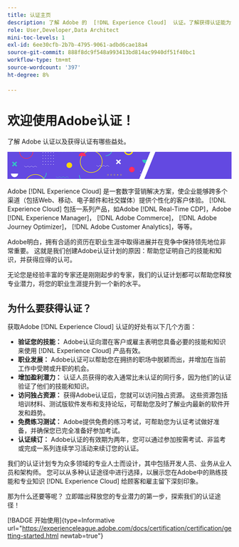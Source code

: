 ```yaml
---
title: 认证主页
description: 了解 Adobe 的  [!DNL Experience Cloud]  认证。了解获得认证能为您做什么。
role: User,Developer,Data Architect
mini-toc-levels: 1
exl-id: 6ee30cfb-2b7b-4795-9061-adbd6cae18a4
source-git-commit: 888f8dc9f548a993413bd814ac9940df51f40bc1
workflow-type: tm+mt
source-wordcount: '397'
ht-degree: 8%

---
```


# 欢迎使用Adobe认证！

了解 Adobe 认证以及获得认证有哪些益处。

![横幅](/help/certifications/assets/home_banner_smallwide.png)

Adobe [!DNL Experience Cloud] 是一套数字营销解决方案，使企业能够跨多个渠道（包括Web、移动、电子邮件和社交媒体）提供个性化的客户体验。 [!DNL Experience Cloud] 包括一系列产品，如Adobe [!DNL Real-Time CDP]，Adobe [!DNL Experience Manager]， [!DNL Adobe Commerce]， [!DNL Adobe Journey Optimizer]， [!DNL Adobe Customer Analytics]，等等。

Adobe明白，拥有合适的资历在职业生涯中取得进展并在竞争中保持领先地位非常重要。 这就是我们创建Adobe认证计划的原因：帮助您证明自己的技能和知识，并获得应得的认可。

无论您是经验丰富的专家还是刚刚起步的专家，我们的认证计划都可以帮助您释放专业潜力，将您的职业生涯提升到一个新的水平。

## 为什么要获得认证？

获取Adobe [!DNL Experience Cloud] 认证的好处有以下几个方面：

* **验证您的技能：** Adobe认证向潜在客户或雇主表明您具备必要的技能和知识来使用 [!DNL Experience Cloud] 产品有效。
* **职业发展：** Adobe认证可以帮助您在拥挤的职场中脱颖而出，并增加在当前工作中受聘或升职的机会。
* **增加盈利潜力：** 认证人员获得的收入通常比未认证的同行多，因为他们的认证验证了他们的技能和知识。
* **访问独占资源：** 获得Adobe认证后，您就可以访问独占资源。 这些资源包括培训材料、测试版软件发布和支持论坛，可帮助您及时了解业内最新的软件开发和趋势。
* **免费练习测试：** Adobe提供免费的练习考试，可帮助您为认证考试做好准备，并确保您已完全准备好参加考试。
* **认证续订：** Adobe认证的有效期为两年，您可以通过参加按需考试、非监考或完成一系列连续学习活动来续订您的认证。

我们的认证计划专为众多领域的专业人士而设计，其中包括开发人员、业务从业人员和架构师。 您可以从多种认证途径中进行选择，以展示您在Adobe中的熟练技能和专业知识 [!DNL Experience Cloud] 给顾客和雇主留下深刻印象。

那为什么还要等呢？ 立即踏出释放您的专业潜力的第一步，探索我们的认证途径！

[!BADGE 开始使用]{type=Informative url="https://experienceleague.adobe.com/docs/certification/certification/getting-started.html newtab=true"}
